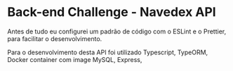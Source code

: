 # Back-end Challenge - Navedex API

Antes de tudo eu configurei um padrão de código com o ESLint e o Prettier, para facilitar o desenvolvimento.

Para o desenvolvimento desta API foi utilizado Typescript, TypeORM, Docker container com image MySQL, Express,
